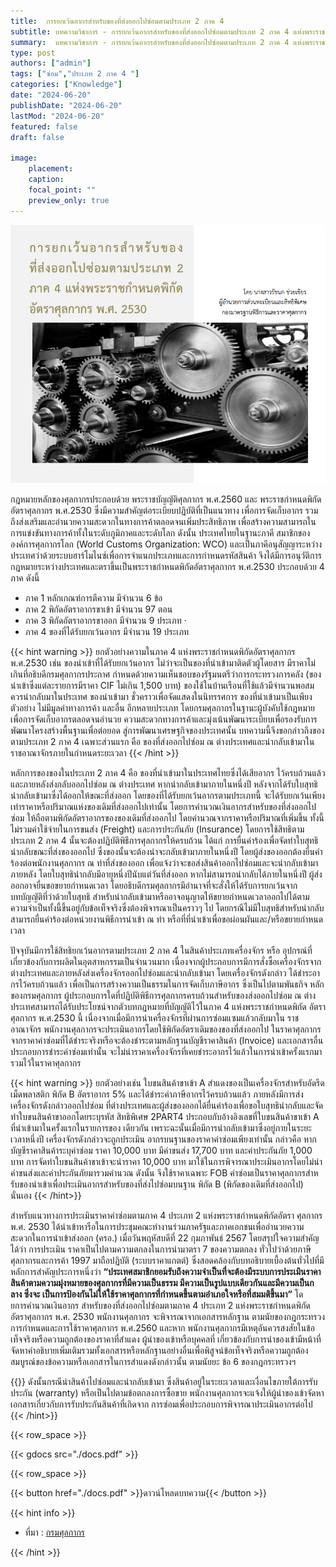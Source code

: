 ```yaml
---
title:  การยกเว้นอากรสําหรับของที่ส่งออกไปซ่อมตามประเภท 2 ภาค 4 
subtitle: บทความวิชาการ - การยกเว้นอากรสําหรับของที่ส่งออกไปซ่อมตามประเภท 2 ภาค 4 แห่งพระราชกําหนดพิกัด อัตราศุลกากร พ.ศ. 2530
summary:  บทความวิชาการ - การยกเว้นอากรสําหรับของที่ส่งออกไปซ่อมตามประเภท 2 ภาค 4 แห่งพระราชกําหนดพิกัด อัตราศุลกากร พ.ศ. 2530
type: post
authors: ["admin"]
tags: ["ซ่อม","ประเภท 2 ภาค 4 "]
categories: ["Knowledge"]
date: "2024-06-20"
publishDate: "2024-06-20"
lastMod: "2024-06-20"
featured: false
draft: false

image:
    placement:
    caption: 
    focal_point: ""
    preview_only: true
---
```


![](featured.png)

กฎหมายหลักของศุลกากรประกอบด้วย พระราชบัญญัติศุลกากร พ.ศ.2560 และ พระราชกําหนดพิกัดอัตราศุลกากร พ.ศ.2530 ซึ่งมีความสําคัญต่อระเบียบปฏิบัติที่เป็นแนวทาง เพื่อการจัดเก็บอากร รวมถึงส่งเสริมและอํานวยความสะดวกในทางการค้าตลอดจนเพิ่มประสิทธิภาพ เพื่อสร้างความสามารถในการแข่งขันทางการค้าทั้งในระดับภูมิภาคและระดับโลก ดังนั้น ประเทศไทยในฐานะภาคี สมาชิกขององค์การศุลกากรโลก (World Customs Organization: WCO) และเป็นภาคีอนุสัญญาระหว่าง ประเทศว่าด้วยระบบฮาร์โมไนซ์เพื่อการจําแนกประเภทและการกําหนดรหัสสินค้า จึงได้มีการอนุวัติการ กฎหมายระหว่างประเทศและตราขึ้นเป็นพระราชกําหนดพิกัดอัตราศุลกากร พ.ศ.2530 ประกอบด้วย 4 ภาค ดังนี้

-	ภาค 1 หลักเกณฑ์การตีความ มีจํานวน 6 ข้อ
-	ภาค 2 พิกัดอัตราอากรขาเข้า มีจํานวน 97 ตอน 
-	ภาค 3 พิกัดอัตราอากรขาออก มีจํานวน 9 ประเภท · 
-	ภาค 4 ของที่ได้รับยกเว้นอากร มีจํานวน 19 ประเภท

{{< hint warning >}}
ยกตัวอย่างความในภาค 4 แห่งพระราชกําหนดพิกัดอัตราศุลกากร พ.ศ.2530 เช่น ของนําเข้าที่ได้รับยกเว้นอากร ไม่ว่าจะเป็นของที่นําเข้ามาติดตัวผู้โดยสาร มีราคาไม่เกินที่อธิบดีกรมศุลกากรประกาศ กําหนดด้วยความเห็นชอบของรัฐมนตรีว่าการกระทรวงการคลัง (ของนําเข้าซึ่งแต่ละรายการมีราคา CIF ไม่เกิน 1,500 บาท) ของใช้ในบ้านเรือนที่ใช้แล้วมีจํานวนพอสมควรนํากลับมาในประเทศ ของนําเข้ามา ชั่วคราวเพื่อจัดแสดงในนิทรรศการ ของที่นําเข้ามาเป็นเพียงตัวอย่าง ไม่มีมูลค่าทางการค้า และอื่น อีกหลายประเภท โดยกรมศุลกากรในฐานะผู้บังคับใช้กฎหมายเพื่อการจัดเก็บอากรตลอดจนอํานวย ความสะดวกทางการค้าและมุ่งเน้นพัฒนาระเบียบเพื่อรองรับการพัฒนาโครงสร้างพื้นฐานเพื่อต่อยอด สู่การพัฒนาเศรษฐกิจของประเทศนั้น บทความนี้จึงขอกล่าวถึงของตามประเภท 2 ภาค 4 เฉพาะส่วนแรก คือ ของที่ส่งออกไปซ่อม ณ ต่างประเทศและนํากลับเข้ามาในราชอาณาจักรภายในกําหนดระยะเวลา
{{< /hint >}} 

หลักการของของในประเภท 2 ภาค 4 คือ ของที่นําเข้ามาในประเทศไทยซึ่งได้เสียอากร ไว้ครบถ้วนแล้ว และภายหลังส่งกลับออกไปซ่อม ณ ต่างประเทศ หากนํากลับเข้ามาภายในหนึ่งปี หลังจากได้รับใบสุทธินํากลับเข้ามาซึ่งได้ออกให้ขณะที่ส่งออก โดยของที่ได้รับยกเว้นอากรตามประเภทนี้ จะได้รับยกเว้นเพียงเท่าราคาหรือปริมาณแห่งของเดิมที่ส่งออกไปเท่านั้น โดยการคํานวณเงินอากรสําหรับของที่ส่งออกไปซ่อม ให้ถือตามพิกัดอัตราอากรของของเดิมที่ส่งออกไป โดยคํานวณจากราคาหรือปริมาณที่เพิ่มขึ้น ทั้งนี้ไม่รวมค่าใช้จ่ายในการขนส่ง (Freight) และการประกันภัย (Insurance) โดยการใช้สิทธิตามประเภท 2 ภาค 4 นั้นจะต้องปฏิบัติพิธีการศุลกากรให้ครบถ้วน ได้แก่ การยื่นคําร้องเพื่อจัดทําใบสุทธินํากลับขณะที่ส่งของออกไป ซึ่งของนั้นจะต้องนําจะกลับเข้ามาภายในหนึ่งปี โดยผู้ส่งของออกต้องยื่นคําร้องต่อพนักงานศุลกากร ณ ท่าที่ส่งของออก เพื่อแจ้งว่าจะขอส่งสินค้าออกไปซ่อมและจะนํากลับเข้ามาภายหลัง โดยใบสุทธินํากลับมีอายุหนึ่งปีนับแต่วันที่ส่งออก หากไม่สามารถนํากลับได้ภายในหนึ่งปี ผู้ส่งออกอาจยื่นขอขยายกําหนดเวลา โดยอธิบดีกรมศุลกากรมีอํานาจที่จะสั่งให้ได้รับการยกเว้นจากบทบัญญัติที่ว่าด้วยใบสุทธิ สําหรับนํากลับเข้ามาหรืออาจอนุญาตให้ขยายกําหนดเวลาออกไปได้ตามความจําเป็นทั้งนี้ขึ้นอยู่กับข้อเท็จจริงซึ่งต้องพิจารณาเป็นคราวๆ ไป โดยกรณีไม่มีใบสุทธิสําหรับนํากลับ สามารถยื่นคําร้องต่อหน่วยงานพิธีการนําเข้า ณ ท่า หรือที่ที่นําเข้าเพื่อขอผ่อนผันและ/หรือขยายกําหนดเวลา


ปัจจุบันมีการใช้สิทธิยกเว้นอากรตามประเภท 2 ภาค 4 ในสินค้าประเภทเครื่องจักร หรือ อุปกรณ์ที่เกี่ยวข้องกับการผลิตในอุตสาหกรรมเป็นจํานวนมาก เนื่องจากผู้ประกอบการมีการสั่งซื้อเครื่องจักรจากต่างประเทศและภายหลังส่งเครื่องจักรออกไปซ่อมและนํากลับเข้ามา โดยเครื่องจักรดังกล่าว ได้ชําระอากรไว้ครบถ้วนแล้ว เพื่อเป็นการสร้างความเป็นธรรมในการจัดเก็บภาษีอากร ซึ่งเป็นไปตามพันธกิจ หลักของกรมศุลกากร ผู้ประกอบการใดที่ปฏิบัติพิธีการศุลกากรครบถ้วนสําหรับของส่งออกไปซ่อม ณ ต่างประเทศสามารถได้รับประโยชน์จากตัวบทกฎหมายที่บัญญัติไว้ในภาค 4 แห่งพระราชกําหนดพิกัด อัตราศุลกากร พ.ศ.2530 นี้ เนื่องจากเมื่อมีการนําเครื่องจักรที่ผ่านการซ่อมแซมแล้วกลับมาใน ราชอาณาจักร พนักงานศุลกากรจะประเมินอากรโดยใช้พิกัดอัตราเดิมของของที่ส่งออกไป ในราคาศุลกากร จากราคาค่าซ่อมที่ได้ชําระจริงหรือจะต้องชําระตามหลักฐานบัญชีราคาสินค้า (Invoice) และเอกสารอื่นประกอบการชําระค่าซ่อมเท่านั้น จะไม่นําราคาเครื่องจักรที่เคยชําระอากรไว้แล้วในการนําเข้าครั้งแรกมารวมไว้ในราคาศุลกากร

{{< hint warning >}}
ยกตัวอย่างเช่น ใบขนสินค้าขาเข้า A สําแดงของเป็นเครื่องจักรสําหรับอัดรีดเม็ดพลาสติก พิกัด B อัตราอากร 5% และได้ชําระค่าภาษีอากรไว้ครบถ้วนแล้ว ภายหลังมีการส่งเครื่องจักรดังกล่าวออกไปซ่อม
ที่ต่างประเทศและผู้ส่งของออกได้ยื่นคําร้องเพื่อขอใบสุทธินํากลับและจัดทําใบขนสินค้าขาออกโดยระบุรหัส
สิทธิพิเศษ 2PART4 ประกอบกับอ้างอิงเลขที่ใบขนสินค้าขาเข้า A ที่นําเข้ามาในครั้งแรกในรายการของ เดียวกัน เพราะฉะนั้นเมื่อมีการนํากลับเข้ามาซึ่งอยู่ภายในระยะเวลาหนึ่งปี เครื่องจักรดังกล่าวจะถูกประเมิน อากรบนฐานของราคาค่าซ่อมเพียงเท่านั้น กล่าวคือ หากบัญชีราคาสินค้าระบุค่าซ่อม ราคา 10,000 บาท มีค่าขนส่ง 17,700 บาท และค่าประกันภัย 1,000 บาท การจัดทําใบขนสินค้าขาเข้าจะนําราคา 10,000 บาท มาใช้ในการพิจารณาประเมินอากรโดยไม่นําค่าขนส่งและค่าประกันภัยมารวมคํานวณ ดังนั้น จึงใช้ราคาเฉพาะ FOB ค่าซ่อมเป็นราคาศุลกากรสําหรับของนําเข้าเพื่อประเมินอากรสําหรับของที่ส่งไปซ่อมบนฐาน พิกัด B (พิกัดของเดิมที่ส่งออกไป) นั่นเอง
{{< /hint>}}

สําหรับแนวทางการประเมินราคาค่าซ่อมตามภาค 4 ประเภท 2 แห่งพระราชกําหนดพิกัดอัตรา ศุลกากร พ.ศ. 2530 ได้นําเข้าหารือในการประชุมคณะทํางานร่วมภาครัฐและภาคเอกชนเพื่ออํานวยความ สะดวกในการนําเข้าส่งออก (ครอ.) เมื่อวันพฤหัสบดีที่ 22 กุมภาพันธ์ 2567 โดยสรุปใจความสําคัญได้ว่า 
การประเมิน ราคาเป็นไปตามความตกลงในการนํามาตรา 7 ของความตกลง ทั่วไปว่าด้วยภาษีศุลกากรและการค้า 1997 มาถือปฏิบัติ (ระบบราคาแกตต์) ซึ่งสอดคล้องกับบทอธิบายเบื้องต้นทั่วไปที่มีหลักการสําคัญประการหนึ่งว่า **“ประเทศสมาชิกยอมรับถึงความจําเป็นที่จะต้องมีระบบการประเมินราคา สินค้าตามความมุ่งหมายของศุลกากรที่มีความเป็นธรรม มีความเป็นรูปแบบเดียวกันและมีความเป็นกลาง ซึ่งจะ เป็นการป้องกันไม่ให้ใช้ราคาศุลกากรที่กําหนดขึ้นตามอําเภอใจหรือที่สมมติขึ้นมา”** โดยการคํานวณเงินอากร สําหรับของที่ส่งออกไปซ่อมตามภาค 4 ประเภท 2 แห่งพระราชกําหนดพิกัดอัตราศุลกากร พ.ศ. 2530 พนักงานศุลกากร จะพิจารณาจากเอกสารหลักฐาน ตามนัยของกฎกระทรวง การกําหนดและการใช้ราคาศุลกากร พ.ศ.2560 และหาก
พนักงานศุลกากรมีเหตุอันควรสงสัยในข้อเท็จจริงหรือความถูกต้องของราคาที่สําแดง ผู้นําของเข้าหรือบุคคลที่
เกี่ยวข้องกับการนําของเข้ามีหน้าที่จัดหาคําอธิบายเพิ่มเติมรวมทั้งเอกสารหรือหลักฐานอย่างอื่นเพื่อพิสูจน์ข้อเท็จจริงหรือความถูกต้องสมบูรณ์ของข้อความหรือเอกสารในการสําแดงดังกล่าวนั้น ตามนัยยะ ข้อ 6 ของกฎกระทรวงฯ 

{{<hint success>}}
ดังนั้นกรณีนําสินค้าไปซ่อมและนํากลับเข้ามา ซึ่งสินค้าอยู่ในระยะเวลาและเงื่อนไขภายใต้การรับประกัน (warranty) หรือเป็นไปตามข้อตกลงการซื้อขาย พนักงานศุลกากรจะแจ้งให้ผู้นําของเข้าจัดหาเอกสารเกี่ยวกับการรับประกันสินค้าที่เกิดจาก การซ่อมเพื่อประกอบการพิจารณาประเมินอากรต่อไป
{{< /hint>}}

{{< row_space >}}

{{< gdocs src="./docs.pdf" >}}

{{< row_space >}}



{{< button href="./docs.pdf" >}}ดาวน์โหลดบทความ{{< /button >}}  


{{< hint info >}}
- ที่มา : [กรมศุลกากร](https://www.customs.go.th/data_files/a0dc47b82d56f2e99f7cb87b1a8e1da6.pdf)

 {{< /hint >}}
